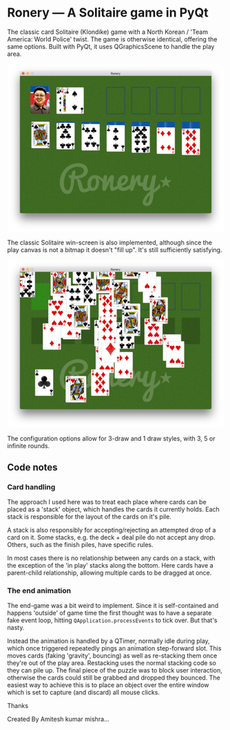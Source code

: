 # Ronery — A Solitaire game in PyQt

The classic card Solitaire (Klondike) game with a North Korean / 
'Team America: World Police' twist. The game is otherwise identical, 
 offering the same options. Built with PyQt, it uses QGraphicsScene
 to handle the play area.

![Ronery](screenshot-solitaire1.jpg)

The classic Solitaire win-screen is also implemented, although since
the play canvas is not a bitmap it doesn't "fill up". It's still
sufficiently satisfying. 

![Ronery](screenshot-solitaire2.jpg)

The configuration options allow for 3-draw and 1 draw styles, with 3, 5
or infinite rounds.

## Code notes

### Card handling

The approach I used here was to treat each place where cards can be placed
as a 'stack' object, which handles the cards it currently holds. Each stack
is responsible for the layout of the cards on it's pile.

A stack is also responsibly for accepting/rejecting an attempted drop of a
card on it. Some stacks, e.g. the deck + deal pile do not accept any drop.
Others, such as the finish piles, have specific rules.

In most cases there is no relationship between any cards on a stack, with
the exception of the 'in play' stacks along the bottom. Here cards have
a parent-child relationship, allowing multiple cards to be dragged at once.

### The end animation

The end-game was a bit weird to implement. Since it is self-contained
and happens 'outside' of game time the first thought was to have a 
separate fake event loop, hitting `QApplication.processEvents` to 
tick over. But that's nasty.

Instead the animation is handled by a QTimer, normally idle during play, 
which once triggered repeatedly pings an 
animation step-forward slot. This moves cards (faking 'gravity', bouncing)
as well as re-stacking them once they're out of the play area. 
Restacking uses the normal stacking code so they can pile up.
The final piece of the puzzle was to block user interaction, otherwise 
the cards could still be grabbed and dropped they bounced.
The easiest way to  achieve this is to place an object over the entire
window which is set to capture (and discard) all mouse clicks.

Thanks

Created By Amitesh kumar mishra...